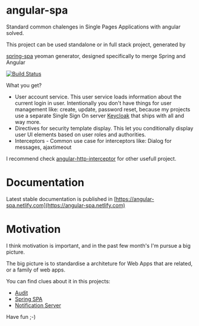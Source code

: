 # angular-spa

Standard common chalenges in Single Pages Applications with angular solved.

This project can be used standalone or in full stack project, generated by

[spring-spa](https://github.com/giovannicandido/generator-spring-spa) yeoman generator, designed specifically to merge Spring and Angular

[![Build Status][bimage]][bstatus]

What you get?

* User account service. This user service loads information about the current login in user. Intentionally
you don't have things for user management like: create, update, password reset, because my projects use
a separate Single Sign On server [Keycloak](https://keycloak.org) that ships with all and way more.
* Directives for security template display. This let you conditionally display user UI elements
based on user roles and authorities.
* Interceptors - Common use case for interceptors like: Dialog for messages, ajaxtimeout

I recommend check [angular-http-interceptor](https://github.com/giovannicandido/angular-http-interceptor)
for other usefull project.

# Documentation

Latest stable documentation is published in [https://angular-spa.netlify.com](https://angular-spa.netlify.com)

# Motivation

I think motivation is important, and in the past few month's I'm pursue a big picture.

The big picture is to standardise a architeture for Web Apps that are related, 
or a family of web apps.

You can find clues about it in this projects:

* [Audit]
* [Spring SPA]
* [Notification Server]

Have fun ;-)

[Audit]: https://github.com/giovannicandido/audit-docs
[Spring SPA]: https://github.com/giovannicandido/generator-spring-spa
[Notification Server]: https://github.com/giovannicandido/notification-server
[bimage]: https://travis-ci.org/giovannicandido/angular-spa.svg?branch=master
[bstatus]: https://travis-ci.org/giovannicandido/angular-spa
